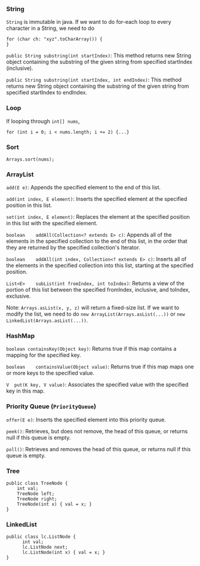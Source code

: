 ### String
`String` is immutable in java. If we want to do for-each loop to every character in a String, we need to do
```
for (char ch: "xyz".toCharArray()) {
}
```
`public String substring(int startIndex)`: This method returns new String object containing the substring of the given string from specified startIndex (inclusive).

`public String substring(int startIndex, int endIndex)`: This method returns new String object containing the substring of the given string from specified startIndex to endIndex.


### Loop
If looping through `int[] nums`,

  `for (int i = 0; i < nums.length; i += 2) {...}`

### Sort
`Arrays.sort(nums);`

### ArrayList
`add(E e)`: Appends the specified element to the end of this list.

`add(int index, E element)`: Inserts the specified element at the specified position in this list.

`set(int index, E element)`:
Replaces the element at the specified position in this list with the specified element.

`boolean	addAll(Collection<? extends E> c)`:
Appends all of the elements in the specified collection to the end of this list, in the order that they are returned by the specified collection's Iterator.

`boolean	addAll(int index, Collection<? extends E> c)`:
Inserts all of the elements in the specified collection into this list, starting at the specified position.

`List<E>	subList(int fromIndex, int toIndex)`:
Returns a view of the portion of this list between the specified fromIndex, inclusive, and toIndex, exclusive.

Note: `Arrays.asList(x, y, z)` will return a fixed-size list. If we want to modify the list, we need to do `new ArrayList(Arrays.asList(...))` or `new LinkedList(Arrays.asList(...))`.

### HashMap
`boolean containsKey(Object key)`:
Returns true if this map contains a mapping for the specified key.

`boolean	containsValue(Object value)`:
Returns true if this map maps one or more keys to the specified value.

`V	put(K key, V value)`:
Associates the specified value with the specified key in this map.

### Priority Queue (`PriorityQueue`)
`offer(E e)`: Inserts the specified element into this priority queue.

`peek()`:
Retrieves, but does not remove, the head of this queue, or returns null if this queue is empty.

`poll()`:
Retrieves and removes the head of this queue, or returns null if this queue is empty.

### Tree
```
public class TreeNode {
    int val;
    TreeNode left;
    TreeNode right;
    TreeNode(int x) { val = x; }
}
```

### LinkedList
```
public class lc.ListNode {
      int val;
      lc.ListNode next;
      lc.ListNode(int x) { val = x; }
}
```
